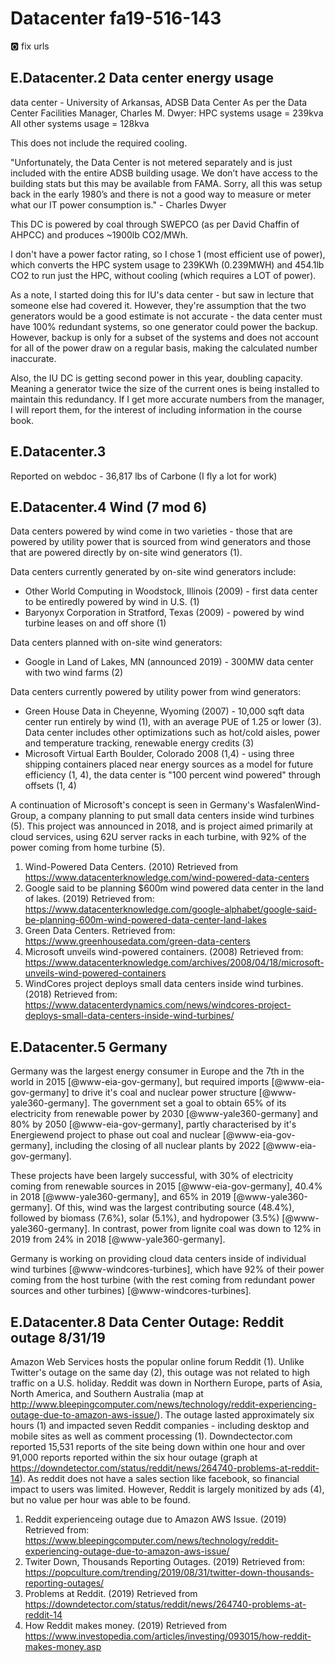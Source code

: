 # Datacenter fa19-516-143

:o2: fix urls

## E.Datacenter.2 Data center energy usage

data center - University of Arkansas, ADSB Data Center
As per the Data Center Facilities Manager, Charles M. Dwyer:
HPC systems usage = 239kva
All other systems usage = 128kva

This does not include the required cooling.

"Unfortunately, the Data Center is not metered separately and is just included with the entire ADSB building usage.  We don’t have access to the building stats but this may be available from FAMA.  Sorry, all this was setup back in the early 1980’s and there is not a good way to measure or meter what our IT power consumption is." - Charles Dwyer

This DC is powered by coal through SWEPCO (as per David Chaffin of AHPCC) and produces ~1900lb CO2/MWh.

I don't have a power factor rating, so I chose 1 (most efficient use of power), which converts the HPC system usage to 239KWh (0.239MWH) and 454.1lb CO2 to run just the HPC, without cooling (which requires a LOT of power).

As a note, I started doing this for IU's data center - but saw in lecture that someone else had covered it.  However, they're assumption that the two generators would be a good estimate is not accurate - the data center must have 100% redundant systems, so one generator could power the backup.  However, backup is only for a subset of the systems and does not account for all of the power draw on a regular basis, making the calculated number inaccurate. 

Also, the IU DC is getting second power in this year, doubling capacity.  Meaning a generator twice the size of the current ones is being installed to maintain this redundancy.  If I get more accurate numbers from the manager, I will report them, for the interest of including information in the course book. 

## E.Datacenter.3

Reported on webdoc - 36,817 lbs of Carbone (I fly a lot for work) 


## E.Datacenter.4 Wind (7 mod 6)

Data centers powered by wind come in two varieties - those that are
powered by utility power that is sourced from wind generators and those
that are powered directly by on-site wind generators (1).

Data centers currently generated by on-site wind generators include:

* Other World Computing in Woodstock, Illinois (2009) - first data center to be entiredly powered by wind in U.S. (1)
* Baryonyx Corporation in Stratford, Texas (2009) - powered by wind turbine leases on and off shore (1)

Data centers planned with on-site wind generators:

* Google in Land of Lakes, MN (announced 2019) - 300MW data center with two wind farms (2)

Data centers currently powered by utility power from wind generators:

* Green House Data in Cheyenne, Wyoming (2007) - 10,000 sqft data center run entirely by wind (1), with an average 
PUE of 1.25 or lower (3).  Data center includes other optimizations such as hot/cold aisles, power and temperature 
tracking, renewable energy credits (3)
* Microsoft Virtual Earth Boulder, Colorado 2008 (1,4) - using three shipping containers placed near energy sources 
as a model for future efficiency (1, 4), the data center is "100 percent wind powered" through offsets (1, 4)

A continuation of Microsoft's concept is seen in Germany's WasfalenWind-Group, a company planning to put small data 
centers inside wind turbines (5). This project was announced in 2018, and is project aimed primarily at cloud services, 
using 62U server racks in each turbine, with 92% of the power coming from home turbine (5).

1. Wind-Powered Data Centers. (2010) Retrieved from <https://www.datacenterknowledge.com/wind-powered-data-centers>
2. Google said to be planning $600m wind powered data center in the land of lakes. (2019) Retrieved from: 
<https://www.datacenterknowledge.com/google-alphabet/google-said-be-planning-600m-wind-powered-data-center-land-lakes>
3. Green Data Centers. Retrieved from: <https://www.greenhousedata.com/green-data-centers>
4. Microsoft unveils wind-powered containers. (2008) Retrieved from: 
<https://www.datacenterknowledge.com/archives/2008/04/18/microsoft-unveils-wind-powered-containers>
5. WindCores project deploys small data centers inside wind turbines. (2018) Retrieved from: 
<https://www.datacenterdynamics.com/news/windcores-project-deploys-small-data-centers-inside-wind-turbines/>

## E.Datacenter.5 Germany

Germany was the largest energy consumer in Europe and the 7th in the
world in 2015 [@www-eia-gov-germany], but required imports
[@www-eia-gov-germany] to drive it's coal and nuclear power structure
[@www-yale360-germany].  The government set a goal to obtain 65% of its
electricity from renewable power by 2030 [@www-yale360-germany] and 80%
by 2050 [@www-eia-gov-germany], partly characterised by it's Energiewend
project to phase out coal and nuclear [@www-eia-gov-germany], including
the closing of all nuclear plants by 2022 [@www-eia-gov-germany].

These projects have been largely successful, with 30% of electricity
coming from renewable sources in 2015 [@www-eia-gov-germany], 40.4% in
2018 [@www-yale360-germany], and 65% in 2019 [@www-yale360-germany].  Of
this, wind was the largest contributing source (48.4%), followed by
biomass (7.6%), solar (5.1%), and hydropower (3.5%)
[@www-yale360-germany].  In contrast, power from lignite coal was down
to 12% in 2019 from 24% in 2018 [@www-yale360-germany].

Germany is working on providing cloud data centers inside of individual
wind turbines [@www-windcores-turbines], which have 92% of their power coming from the host
turbine (with the rest coming from redundant power sources and other
turbines) [@www-windcores-turbines].


## E.Datacenter.8 Data Center Outage: Reddit outage 8/31/19

Amazon Web Services hosts the popular online forum Reddit (1).  Unlike Twitter's outage on the same day (2), this outage 
was not related to high traffic on a U.S. holiday.  Reddit was down in Northern Europe, parts of Asia, North America, and 
Southern Australia (map at <http://www.bleepingcomputer.com/news/technology/reddit-experiencing-outage-due-to-amazon-aws-issue/>). 
The outage lasted approximately six hours (1) and impacted seven Reddit companies - including desktop and mobile sites as 
well as comment processing (1).  Downdectector.com reported 15,531 reports of the site being down within one hour and over 
91,000 reports reported within the six hour outage (graph at 
<https://downdetector.com/status/reddit/news/264740-problems-at-reddit-14>).  As reddit does not have a sales section like 
facebook, so financial impact to users was limited.  However, Reddit is largely monitized by ads (4), but no value per 
hour was able to be found.

1. Reddit experienceing outage due to Amazon AWS Issue. (2019) Retrieved from: 
<https://www.bleepingcomputer.com/news/technology/reddit-experiencing-outage-due-to-amazon-aws-issue/>
2. Twiter Down, Thousands Reporting Outages. (2019) Retrieved from: 
<https://popculture.com/trending/2019/08/31/twitter-down-thousands-reporting-outages/>
3. Problems at Reddit. (2019) Retrieved from <https://downdetector.com/status/reddit/news/264740-problems-at-reddit-14>
4. How Reddit makes money. (2019) Retrieved from 
<https://www.investopedia.com/articles/investing/093015/how-reddit-makes-money.asp>
